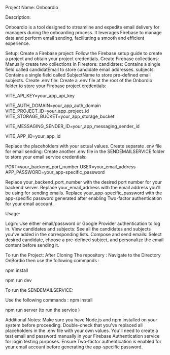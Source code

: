 Project Name: Onboardio

Description:

Onboardio is a tool designed to streamline and expedite email delivery for managers during the onboarding process. 
It leverages Firebase to manage data and perform email sending, facilitating a smooth and efficient experience.

Setup:
Create a Firebase project: Follow the Firebase setup guide to create a project and obtain your project credentials.
Create Firebase collections: Manually create two collections in Firestore:
candidates: Contains a single field called candidatEmail to store candidate email addresses.
subjects: Contains a single field called SubjectName to store pre-defined email subjects.
Create .env file: 
Create a .env file at the root of the Onbordio folder to store your Firebase project credentials:

VITE_API_KEY=your_app_api_key

VITE_AUTH_DOMAIN=your_app_auth_domain
VITE_PROJECT_ID=your_app_project_id
VITE_STORAGE_BUCKET=your_app_storage_bucket

VITE_MESSAGING_SENDER_ID=your_app_messaging_sender_id

VITE_APP_ID=your_app_id

Replace the placeholders with your actual values.
Create separate .env file for email sending: 
Create another .env file in the SENDEMAILSERVICE folder to store your email service credentials:

PORT=your_backend_port_number
USER=your_email_address
APP_PASSWORD=your_app-specific_password

Replace your_backend_port_number with the desired port number for your backend server.
Replace your_email_address with the email address you'll be using for sending emails.
Replace your_app-specific_password with the app-specific password generated after enabling Two-factor authentication for your email account.

Usage:

Login: Use either email/password or Google Provider authentication to log in.
View candidates and subjects: See all the candidates and subjects you've added in the corresponding lists.
Compose and send emails: Select desired candidate, choose a pre-defined subject, and personalize the email content before sending it.

To run the Project:
After Cloning The repository : 
Navigate  to the Directory OnBordio
then use the following commands :

npm install

npm run dev

To run the SENDEMAILSERVICE:

Use the following commands :
 npm install 

 npm run server (to run the service )


Additional Notes:
Make sure you have Node.js and npm  installed on your system before proceeding.
Double-check that you've replaced all placeholders in the .env file with your own values.
You'll need to create a test email and password manually in your Firebase Authentication service for login testing purposes.
Ensure Two-factor authentication is enabled for your email account before generating the app-specific password.


